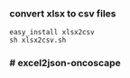 ### convert xlsx to csv files

```
easy_install xlsx2csv
sh xlsx2csv.sh
```

### # excel2json-oncoscape
